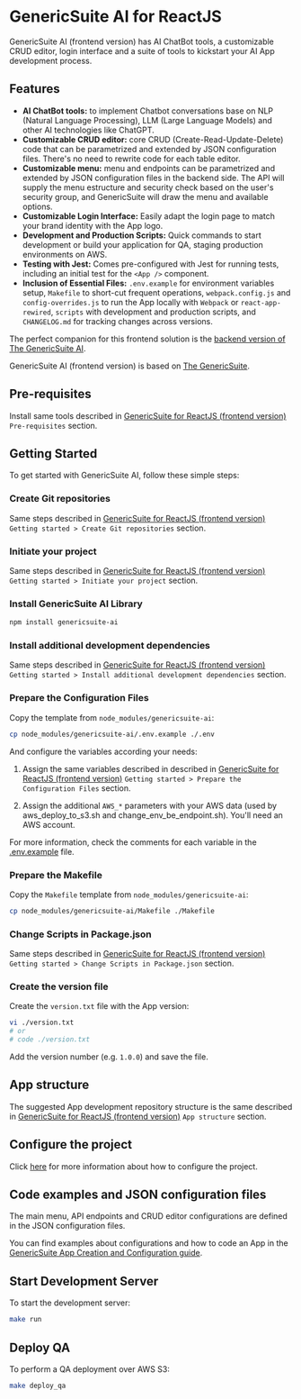 # GenericSuite AI for ReactJS

GenericSuite AI (frontend version) has AI ChatBot tools, a customizable CRUD editor, login interface and a suite of tools to kickstart your AI App development process.

## Features

- **AI ChatBot tools:** to implement Chatbot conversations base on NLP (Natural Language Processing), LLM (Large Language Models) and other AI technologies like ChatGPT.
- **Customizable CRUD editor:** core CRUD (Create-Read-Update-Delete) code that can be parametrized and extended by JSON configuration files. There's no need to rewrite code for each table editor.
- **Customizable menu:** menu and endpoints can be parametrized and extended by JSON configuration files in the backend side. The API will supply the menu estructure and security check based on the user's security group, and GenericSuite will draw the menu and available options.
- **Customizable Login Interface:** Easily adapt the login page to match your brand identity with the App logo.
- **Development and Production Scripts:** Quick commands to start development or build your application for QA, staging production environments on AWS.
- **Testing with Jest:** Comes pre-configured with Jest for running tests, including an initial test for the `<App />` component.
- **Inclusion of Essential Files:** `.env.example` for environment variables setup, `Makefile` to short-cut frequent operations, `webpack.config.js` and `config-overrides.js` to run the App locally with `Webpack` or `react-app-rewired`, `scripts` with development and production scripts, 
 and `CHANGELOG.md` for tracking changes across versions.

The perfect companion for this frontend solution is the [backend version of The GenericSuite AI](https://github.com/tomkat-cr/genericsuite-be-ai).

GenericSuite AI (frontend version) is based on [The GenericSuite](https://github.com/tomkat-cr/genericsuite-fe).

## Pre-requisites

Install same tools described in [GenericSuite for ReactJS (frontend version)](../GenericSuite-Core/index.md#pre-requisites) `Pre-requisites` section.

## Getting Started

To get started with GenericSuite AI, follow these simple steps:

### Create Git repositories

Same steps described in [GenericSuite for ReactJS (frontend version)](../GenericSuite-Core/index.md#create-git-repositories) `Getting started > Create Git repositories` section.

### Initiate your project

Same steps described in [GenericSuite for ReactJS (frontend version)](../GenericSuite-Core/index.md#initiate-your-project) `Getting started > Initiate your project` section.

### Install GenericSuite AI Library

```bash
npm install genericsuite-ai
```

### Install additional development dependencies

Same steps described in [GenericSuite for ReactJS (frontend version)](../GenericSuite-Core/index.md#install-additional-development-dependencies) `Getting started > Install additional development dependencies` section.

### Prepare the Configuration Files

Copy the template from `node_modules/genericsuite-ai`:

```bash
cp node_modules/genericsuite-ai/.env.example ./.env
```

And configure the variables according your needs:

1. Assign the same variables described in described in [GenericSuite for ReactJS (frontend version)](../GenericSuite-Core/index.md#prepare-the-configuration-files) `Getting started > Prepare the Configuration Files` section.

2. Assign the additional `AWS_*` parameters with your AWS data (used by aws_deploy_to_s3.sh and change_env_be_endpoint.sh). You'll need an AWS account.

For more information, check the comments for each variable in the [.env.example](https://github.com/tomkat-cr/genericsuite-fe-ai/blob/main/.env.example) file.

### Prepare the Makefile

Copy the `Makefile` template from `node_modules/genericsuite-ai`:

```bash
cp node_modules/genericsuite-ai/Makefile ./Makefile
```

### Change Scripts in Package.json

Same steps described in [GenericSuite for ReactJS (frontend version)](../GenericSuite-Core/index.md#change-scripts-in-packagejson) `Getting started > Change Scripts in Package.json` section.


### Create the version file

Create the `version.txt` file with the App version:

```bash
vi ./version.txt
# or
# code ./version.txt
```

Add the version number (e.g. `1.0.0`) and save the file.


## App structure

The suggested App development repository structure is the same described in [GenericSuite for ReactJS (frontend version)](../GenericSuite-Core/index.md#app-structure) `App structure` section.


## Configure the project

Click [here](../../Configuration-Guide/index.md) for more information about how to configure the project.

## Code examples and JSON configuration files

The main menu, API endpoints and CRUD editor configurations are defined in the JSON configuration files.

You can find examples about configurations and how to code an App in the [GenericSuite App Creation and Configuration guide](../../Configuration-Guide/index.md).

## Start Development Server

To start the development server:

```bash
make run
```

## Deploy QA

To perform a QA deployment over AWS S3:

```bash
make deploy_qa
```